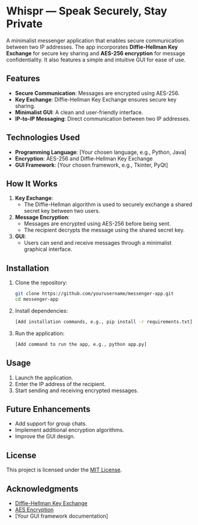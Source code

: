 # Whispr — Speak Securely, Stay Private

A minimalist messenger application that enables secure communication between two IP addresses. The app incorporates **Diffie-Hellman Key Exchange** for secure key sharing and **AES-256 encryption** for message confidentiality. It also features a simple and intuitive GUI for ease of use.

## Features

- **Secure Communication**: Messages are encrypted using AES-256.
- **Key Exchange**: Diffie-Hellman Key Exchange ensures secure key sharing.
- **Minimalist GUI**: A clean and user-friendly interface.
- **IP-to-IP Messaging**: Direct communication between two IP addresses.

## Technologies Used

- **Programming Language**: [Your chosen language, e.g., Python, Java]
- **Encryption**: AES-256 and Diffie-Hellman Key Exchange
- **GUI Framework**: [Your chosen framework, e.g., Tkinter, PyQt]

## How It Works

1. **Key Exchange**: 
    - The Diffie-Hellman algorithm is used to securely exchange a shared secret key between two users.
2. **Message Encryption**:
    - Messages are encrypted using AES-256 before being sent.
    - The recipient decrypts the message using the shared secret key.
3. **GUI**:
    - Users can send and receive messages through a minimalist graphical interface.

## Installation

1. Clone the repository:
    ```bash
    git clone https://github.com/yourusername/messenger-app.git
    cd messenger-app
    ```
2. Install dependencies:
    ```bash
    [Add installation commands, e.g., pip install -r requirements.txt]
    ```
3. Run the application:
    ```bash
    [Add command to run the app, e.g., python app.py]
    ```

## Usage

1. Launch the application.
2. Enter the IP address of the recipient.
3. Start sending and receiving encrypted messages.

## Future Enhancements

- Add support for group chats.
- Implement additional encryption algorithms.
- Improve the GUI design.

## License

This project is licensed under the [MIT License](LICENSE).

## Acknowledgments

- [Diffie-Hellman Key Exchange](https://en.wikipedia.org/wiki/Diffie%E2%80%93Hellman_key_exchange)
- [AES Encryption](https://en.wikipedia.org/wiki/Advanced_Encryption_Standard)
- [Your GUI framework documentation]
